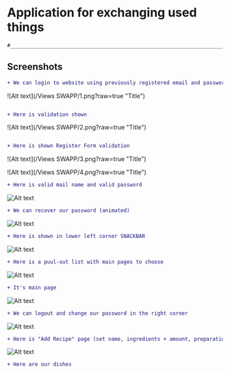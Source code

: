 # Application for exchanging used things

```diff
#_________________________________________________________________________________________________________
```
## Screenshots

```diff
+ We can login to website using previously registered email and password (Email must contain character, @, mail name, dot, domain | Password must be min. 8 character long)
```

![Alt text](/Views SWAPP/1.png?raw=true "Title")
```diff

+ Here is validation shown

```

![Alt text](/Views SWAPP/2.png?raw=true "Title")

```diff

+ Here is shown Register Form validation

```
![Alt text](/Views SWAPP/3.png?raw=true "Title")


![Alt text](/Views SWAPP/4.png?raw=true "Title")

```diff
+ Here is valid mail name and valid password 
```

![Alt text](/ScreenShots/5.jpg?raw=true "Title")

```diff
+ We can recover our password (animated)
```

![Alt text](/ScreenShots/6.jpg?raw=true "Title")

```diff
+ Here is shown in lower left corner SNACKBAR
```

![Alt text](/ScreenShots/9.jpg?raw=true "Title")

```diff
+ Here is a puul-out list with main pages to choose
```

![Alt text](/ScreenShots/7.jpg?raw=true "Title")

```diff
+ It's main page
```

![Alt text](/ScreenShots/8.jpg?raw=true "Title")

```diff
+ We can logout and change our password in the right corner
```

![Alt text](/ScreenShots/10.jpg?raw=true "Title")

```diff
+ Here is "Add Recipe" page (set name, ingredients + amount, preparation, time and photos
```

![Alt text](/ScreenShots/11.jpg?raw=true "Title")

```diff
+ Here are our dishes
```
